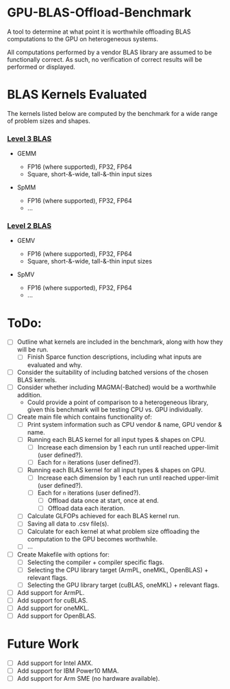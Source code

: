 # GPU-BLAS-Offload-Benchmark
A tool to determine at what point it is worthwhile offloading BLAS computations to the GPU on heterogeneous systems.

All computations performed by a vendor BLAS library are assumed to be functionally correct. As such, no verification of correct results will be performed or displayed.

# BLAS Kernels Evaluated
The kernels listed below are computed by the benchmark for a wide range of problem sizes and shapes.

### <u>Level 3 BLAS</u>
 - GEMM
   - FP16 (where supported), FP32, FP64
   - Square, short-&-wide, tall-&-thin input sizes 

 - SpMM
   - FP16 (where supported), FP32, FP64
   - ...

### <u>Level 2 BLAS</u>
 - GEMV
   - FP16 (where supported), FP32, FP64
   - Square, short-&-wide, tall-&-thin input sizes 

 - SpMV
   - FP16 (where supported), FP32, FP64
   - ...

# ToDo:
 - [ ] Outline what kernels are included in the benchmark, along with how they will be run.
   - [ ] Finish Sparce function descriptions, including what inputs are evaluated and why.
 - [ ] Consider the suitability of including batched versions of the chosen BLAS kernels.
 - [ ] Consider whether including MAGMA(-Batched) would be a worthwhile addition.
   - Could provide a point of comparison to a heterogeneous library, given this benchmark will be testing CPU vs. GPU individually.
 - [ ] Create main file which contains functionality of:
   - [ ] Print system information such as CPU vendor & name, GPU vendor & name.
   - [ ] Running each BLAS kernel for all input types & shapes on CPU.
     - [ ] Increase each dimension by 1 each run until reached upper-limit (user defined?).
     - [ ] Each for `n` iterations (user defined?).
   - [ ] Running each BLAS kernel for all input types & shapes on GPU.
     - [ ] Increase each dimension by 1 each run until reached upper-limit (user defined?).
     - [ ] Each for `n` iterations (user defined?).
       - [ ] Offload data once at start, once at end.
       - [ ] Offload data each iteration.
   - [ ] Calculate GLFOPs achieved for each BLAS kernel run.
   - [ ] Saving all data to .csv file(s).
   - [ ] Calculate for each kernel at what problem size offloading the computation to the GPU becomes worthwhile.
   - [ ] ...
 - [ ] Create Makefile with options for:
   - [ ] Selecting the compiler + compiler specific flags.
   - [ ] Selecting the CPU library target (ArmPL, oneMKL, OpenBLAS) + relevant flags.
   - [ ] Selecting the GPU library target (cuBLAS, oneMKL) + relevant flags.
 - [ ] Add support for ArmPL.
 - [ ] Add support for cuBLAS.
 - [ ] Add support for oneMKL.
 - [ ] Add support for OpenBLAS.

# Future Work
 - [ ] Add support for Intel AMX.
 - [ ] Add support for IBM Power10 MMA.
 - [ ] Add support for Arm SME (no hardware available).